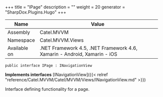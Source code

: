 

+++
title = "IPage" 
description = ""
weight = 20
generator = "SharpDox.Plugins.Hugo"
+++

Name|Value
---|---
Assembly|Catel.MVVM
Namespace|Catel.MVVM.Views
Available on|.NET Framework 4.5, .NET Framework 4.6, Xamarin - Android, Xamarin - iOS

```
public interface IPage : INavigationView
```

**Implements interfaces**
[INavigationView]({{< relref "reference/Catel.MVVM/Catel/MVVM/Views/INavigationView.md" >}})

Interface defining functionality for a page.

